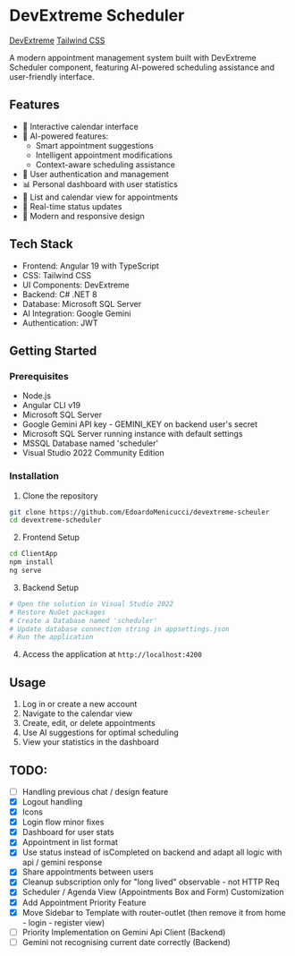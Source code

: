 # DevExtreme Scheduler

[DevExtreme](https://js.devexpress.com/Angular/)
[Tailwind CSS](https://tailwindcss.com/)

A modern appointment management system built with DevExtreme Scheduler component, featuring AI-powered scheduling assistance and user-friendly interface.

## Features

- 📅 Interactive calendar interface
- 🤖 AI-powered features:
  - Smart appointment suggestions
  - Intelligent appointment modifications
  - Context-aware scheduling assistance
- 👥 User authentication and management
- 📊 Personal dashboard with user statistics
- 📝 List and calendar view for appointments
- 🔄 Real-time status updates
- 🎨 Modern and responsive design

## Tech Stack

- Frontend: Angular 19 with TypeScript
- CSS: Tailwind CSS
- UI Components: DevExtreme
- Backend: C# .NET 8
- Database: Microsoft SQL Server
- AI Integration: Google Gemini
- Authentication: JWT

## Getting Started

### Prerequisites

- Node.js
- Angular CLI v19
- Microsoft SQL Server
- Google Gemini API key - GEMINI_KEY on backend user's secret
- Microsoft SQL Server running instance with default settings
- MSSQL Database named 'scheduler'
- Visual Studio 2022 Community Edition

### Installation

1. Clone the repository

```bash
git clone https://github.com/EdoardoMenicucci/devextreme-scheuler
cd devextreme-scheduler
```

2. Frontend Setup

```bash
cd ClientApp
npm install
ng serve
```

3. Backend Setup

```bash
# Open the solution in Visual Studio 2022
# Restore NuGet packages
# Create a Database named 'scheduler'
# Update database connection string in appsettings.json
# Run the application
```

4. Access the application at `http://localhost:4200`

## Usage

1. Log in or create a new account
2. Navigate to the calendar view
3. Create, edit, or delete appointments
4. Use AI suggestions for optimal scheduling
5. View your statistics in the dashboard

## TODO:

- [ ] Handling previous chat / design feature
- [x] Logout handling
- [x] Icons
- [x] Login flow minor fixes
- [x] Dashboard for user stats
- [x] Appointment in list format
- [x] Use status instead of isCompleted on backend and adapt all logic with api / gemini response
- [x] Share appointments between users
- [x] Cleanup subscription only for "long lived" observable - not HTTP Req
- [x] Scheduler / Agenda View (Appointments Box and Form) Customization
- [x] Add Appointment Priority Feature
- [x] Move Sidebar to Template with router-outlet (then remove it from home - login - register view)
- [ ] Priority Implementation on Gemini Api Client (Backend)
- [ ] Gemini not recognising current date correctly (Backend)
